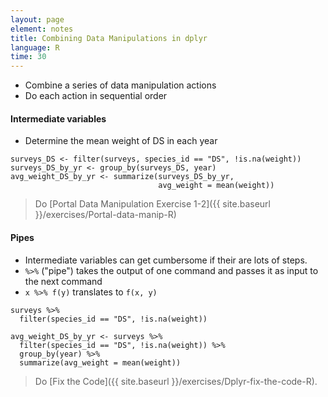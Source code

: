 ```yaml
---
layout: page
element: notes
title: Combining Data Manipulations in dplyr
language: R
time: 30
---
```


* Combine a series of data manipulation actions
* Do each action in sequential order

#### Intermediate variables

* Determine the mean weight of DS in each year

```
surveys_DS <- filter(surveys, species_id == "DS", !is.na(weight))
surveys_DS_by_yr <- group_by(surveys_DS, year)
avg_weight_DS_by_yr <- summarize(surveys_DS_by_yr,
                                 avg_weight = mean(weight))
```

> Do [Portal Data Manipulation Exercise 1-2]({{ site.baseurl }}/exercises/Portal-data-manip-R)

#### Pipes

* Intermediate variables can get cumbersome if their are lots of steps.
* `%>%` ("pipe") takes the output of one command and passes it as input to the
  next command
* `x %>% f(y)` translates to `f(x, y)`

```
surveys %>%
  filter(species_id == "DS", !is.na(weight))
```

```
avg_weight_DS_by_yr <- surveys %>%
  filter(species_id == "DS", !is.na(weight)) %>%
  group_by(year) %>%
  summarize(avg_weight = mean(weight))
```

> Do [Fix the Code]({{ site.baseurl }}/exercises/Dplyr-fix-the-code-R).